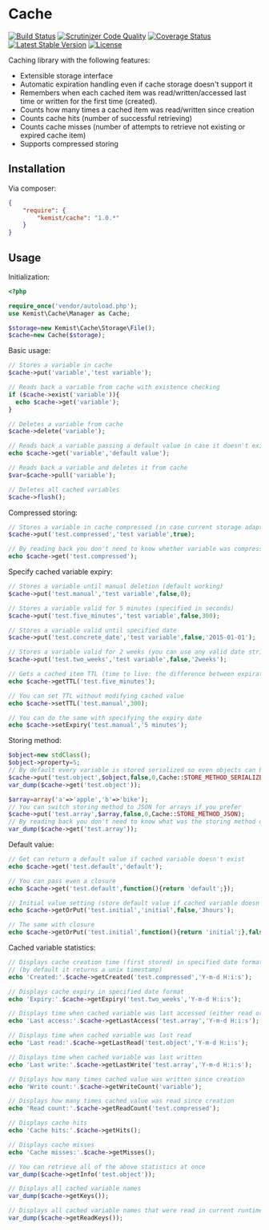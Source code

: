 # Cache

[![Build Status](https://travis-ci.org/kemist80/Cache.svg)](https://travis-ci.org/kemist80/Cache)
[![Scrutinizer Code Quality](https://scrutinizer-ci.com/g/kemist80/Cache/badges/quality-score.png?b=master)](https://scrutinizer-ci.com/g/kemist80/Cache/?branch=master)
[![Coverage Status](https://img.shields.io/coveralls/kemist80/Cache.svg)](https://coveralls.io/r/kemist80/Cache?branch=master)
[![Latest Stable Version](https://poser.pugx.org/kemist/cache/v/stable.svg)](https://packagist.org/packages/kemist/cache)
[![License](https://poser.pugx.org/kemist/cache/license.svg)](https://packagist.org/packages/kemist/cache)


Caching library with the following features:
- Extensible storage interface
- Automatic expiration handling even if cache storage doesn't support it
- Remembers when each cached item was read/written/accessed last time or written for the first time (created).
- Counts how many times a cached item was read/written since creation
- Counts cache hits (number of successful  retrieving)
- Counts cache misses (number of attempts to retrieve not existing or expired cache item)
- Supports compressed storing 


## Installation


Via composer:

```json
{
    "require": {
        "kemist/cache": "1.0.*"
    }
}
```

## Usage

Initialization:

```php
<?php

require_once('vendor/autoload.php');
use Kemist\Cache\Manager as Cache;

$storage=new Kemist\Cache\Storage\File();
$cache=new Cache($storage);

```

Basic usage:
```php
// Stores a variable in cache
$cache->put('variable','test variable');

// Reads back a variable from cache with existence checking
if ($cache->exist('variable')){
  echo $cache->get('variable');
}

// Deletes a variable from cache
$cache->delete('variable');

// Reads back a variable passing a default value in case it doesn't exist
echo $cache->get('variable','default value');

// Reads back a variable and deletes it from cache
$var=$cache->pull('variable');

// Deletes all cached variables
$cache->flush();

```
Compressed storing:
```php
// Stores a variable in cache compressed (in case current storage adapter supports it)
$cache->put('test.compressed','test variable',true);

// By reading back you don't need to know whether variable was compressed or not
echo $cache->get('test.compressed');

```
Specify cached variable expiry:
```php
// Stores a variable until manual deletion (default working)
$cache->put('test.manual','test variable',false,0);

// Stores a variable valid for 5 minutes (specified in seconds)
$cache->put('test.five_minutes','test variable',false,300);

// Stores a variable valid until specified date
$cache->put('test.concrete_date','test variable',false,'2015-01-01');

// Stores a variable valid for 2 weeks (you can use any valid date string)
$cache->put('test.two_weeks','test variable',false,'2weeks');

// Gets a cached item TTL (time to live: the difference between expiration and creation time in seconds)
echo $cache->getTTL('test.five_minutes');

// You can set TTL without modifying cached value
echo $cache->setTTL('test.manual',300);

// You can do the same with specifying the expiry date
echo $cache->setExpiry('test.manual','5 minutes');

```
Storing method:
```php
$object=new stdClass();
$object->property=5;
// By default every variable is stored serialized so even objects can be cached
$cache->put('test.object',$object,false,0,Cache::STORE_METHOD_SERIALIZE);
var_dump($cache->get('test.object'));

$array=array('a'=>'apple','b'=>'bike');
// You can switch storing method to JSON for arrays if you prefer
$cache->put('test.array',$array,false,0,Cache::STORE_METHOD_JSON);
// By reading back you don't need to know what was the storing method of the variable
var_dump($cache->get('test.array'));

```
Default value:
```php
// Get can return a default value if cached variable doesn't exist
echo $cache->get('test.default','default');

// You can pass even a closure
echo $cache->get('test.default',function(){return 'default';});

// Initial value setting (store default value if cached variable doesn't exist)
echo $cache->getOrPut('test.initial','initial',false,'3hours');

// The same with closure
echo $cache->getOrPut('test.initial',function(){return 'initial';},false,'3hours');

```
Cached variable statistics:
```php
// Displays cache creation time (first stored) in specified date format 
// (by default it returns a unix timestamp)
echo 'Created:'.$cache->getCreated('test.compressed','Y-m-d H:i:s');

// Displays cache expiry in specified date format
echo 'Expiry:'.$cache->getExpiry('test.two_weeks','Y-m-d H:i:s');

// Displays time when cached variable was last accessed (either read or write)
echo 'Last access:'.$cache->getLastAccess('test.array','Y-m-d H:i:s');

// Displays time when cached variable was last read
echo 'Last read:'.$cache->getLastRead('test.object','Y-m-d H:i:s');

// Displays time when cached variable was last written 
echo 'Last write:'.$cache->getLastWrite('test.array','Y-m-d H:i:s');

// Displays how many times cached value was written since creation
echo 'Write count:'.$cache->getWriteCount('variable');

// Displays how many times cached value was read since creation
echo 'Read count:'.$cache->getReadCount('test.compressed');

// Displays cache hits
echo 'Cache hits:'.$cache->getHits();

// Displays cache misses
echo 'Cache misses:'.$cache->getMisses();

// You can retrieve all of the above statistics at once
var_dump($cache->getInfo('test.object'));

// Displays all cached variable names
var_dump($cache->getKeys());

// Displays all cached variable names that were read in current runtime session
var_dump($cache->getReadKeys());

```
